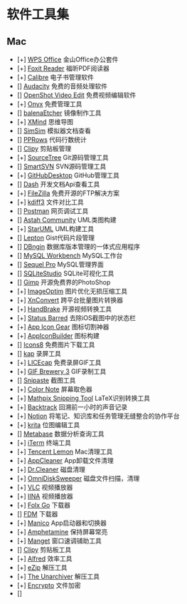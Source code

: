 # 软件工具集

## Mac

  - [+] [WPS Office](https://www.wps.cn/) 金山Office办公套件
  - [+] [Foxit Reader](https://www.foxitsoftware.cn/) 福昕PDF阅读器
  - [+] [Calibre](https://calibre-ebook.com/) 电子书管理软件
  - [] [Audacity](https://manual.audacityteam.org/index.html#) 免费的音频处理软件
  - [] [OpenShot Video Edit](https://www.openshot.org/) 免费视频编辑软件
  - [+] [Onyx](http://www.onyxmac.com/) 免费管理工具
  - [] [balenaEtcher](https://www.balena.io/etcher/) 镜像制作工具
  - [+] [XMind](https://www.xmind.net/) 思维导图
  - [] [SimSim](https://github.com/dsmelov/simsim/releases) 模拟器文档查看
  - [] [PPRows](https://github.com/jkpang/PPRows/releases) 代码行数统计
  - [] [Clipy](https://github.com/Clipy/Clipy/releases) 剪贴板管理
  - [+] [SourceTree](https://www.sourcetreeapp.com/) Git源码管理工具
  - [] [SmartSVN](https://www.smartsvn.com/) SVN源码管理工具
  - [+] [GitHubDesktop](https://desktop.github.com/) GitHub管理工具
  - [] [Dash](https://kapeli.com/dash) 开发文档Api查看工具
  - [+] [FileZilla](https://filezilla-project.org/) 免费开源的FTP解决方案
  - [+] [kdiff3](http://kdiff3.sourceforge.net/) 文件对比工具
  - [] [Postman](https://www.postman.com/) 网页调试工具
  - [] [Astah Community](http://www.astah.net/editions/community) UML类图构建
  - [+] [StarUML](http://staruml.io/) UML构建工具
  - [] [Lepton](http://hackjutsu.com/Lepton/) Gist代码片段管理
  - [] [DBngin](https://dbngin.com/) 数据库版本管理的一体式应用程序
  - [] [MySQL Workbench](https://tableplus.com/) MySQL工作台
  - [] [Sequel Pro](http://www.sequelpro.com/) MySQL管理界面
  - [] [SQLiteStudio](https://github.com/pawelsalawa/sqlitestudio/releases) SQLite可视化工具
  - [] [Gimp](https://www.gimp.org/) 开源免费界的PhotoShop
  - [+] [ImageOptim](https://imageoptim.com/mac) 图片优化无损压缩工具
  - [+] [XnConvert](https://www.xnview.com/en/xnconvert/) 跨平台批量图片转换器
  - [+] [HandBrake](https://handbrake.fr/) 开源视频转换工具
  - [+] [Status Barred](https://apps.apple.com/cn/app/status-barred/id413853485?ign-mpt=uo%3D4&mt=12) 去除iOS截图中的状态栏
  - [+] [App Icon Gear](https://github.com/WChunPeng/App-Icon-Gear-) 图标切割神器
  - [+] [AppIconBuilder](https://apps.apple.com/cn/app/%E5%9B%BE%E6%A0%87%E6%9E%84%E5%BB%BA-%E6%9B%B4%E5%BF%AB%E7%9A%84%E5%AF%BC%E5%87%BA%E5%9B%BE%E6%A0%87%E7%BB%84/id1294179975?mt=12) 图标构建
  - [] [Icons8](https://icons8.com/) 免费图片下载工具
  - [] [kap](https://getkap.co/) 录屏工具
  - [+] [LICEcap](https://www.cockos.com/licecap/) 免费录屏GIF工具
  - [+] [GIF Brewery 3](https://apps.apple.com/cn/app/gif-brewery-3-by-gfycat/id1081413713?mt=12) GIF录制工具
  - [] [Snipaste](https://www.snipaste.com/) 截图工具
  - [+] [Color Note](https://apps.apple.com/cn/app/color-note/id1099028591?mt=12) 屏幕取色器
  - [+] [Mathpix Snipping Tool](https://mathpix.com/) LaTeX识别转换工具
  - [+] [Backtrack](https://www.backtrack.team/) 回溯前一小时的声音记录
  - [+] [Notion](https://www.notion.so/) 将笔记、知识库和任务管理无缝整合的协作平台
  - [+] [krita](https://krita.org/en/download/krita-desktop/) 位图编辑工具
  - [] [Metabase](https://www.metabase.com) 数据分析查询工具
  - [+] [iTerm](https://www.iterm2.com/) 终端工具
  - [+] [Tencent Lemon](https://lemon.qq.com/) Mac清理工具
  - [+] [AppCleaner](http://freemacsoft.net/appcleaner/) App卸载文件清理
  - [+] [Dr.Cleaner]() 磁盘清理
  - [+] [OmniDiskSweeper](https://www.omnigroup.com/more/) 磁盘文件扫描，清理
  - [+] [VLC](http://www.vlcformac.com/) 视频播放器
  - [+] [IINA](https://www.iina.io/) 视频播放器
  - [+] [Folx Go](https://apps.apple.com/cn/app/folx-go/id823528286?mt=12) 下载器
  - [] [FDM](https://www.freedownloadmanager.org/zh/) 下载器
  - [+] [Manico](https://apps.apple.com/cn/app/manico/id724472954?mt=12) App启动器和切换器
  - [+] [Amphetamine](https://apps.apple.com/cn/app/amphetamine/id937984704?mt=12) 保持屏幕常亮
  - [+] [Manget](https://apps.apple.com/cn/app/magnet/id441258766?mt=12) 窗口速调铺助工具
  - [] [Clipy](https://clipy-app.com/) 剪贴板工具
  - [+] [Alfred](https://www.alfredapp.com/) 效率工具
  - [+] [eZip](https://ezip.awehunt.com/) 解压工具
  - [+] [The Unarchiver](https://apps.apple.com/cn/app/the-unarchiver/id425424353?mt=12) 解压工具
  - [+] [Encrypto](https://apps.apple.com/cn/app/encrypto-secure-your-files/id935235287?mt=12) 文件加密
  - [] []() 
